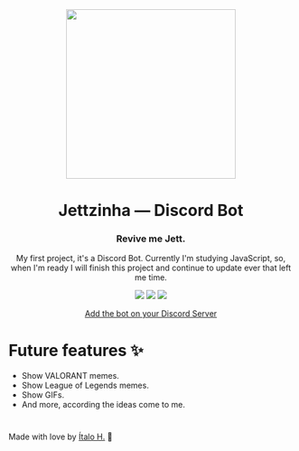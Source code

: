 <div align="center">
  <img height="300px" width="300px" src="https://cdn.discordapp.com/attachments/888890876267479062/889231856204128336/Jett_-_Revive_me_render.png"/>

  # Jettzinha — Discord Bot
  ### Revive me Jett.
  
  My first project, it's a Discord Bot. Currently I'm studying JavaScript, so, when I'm ready I will finish this project and continue to update ever that left me time.

  <a href="https://github.com/italohikikomori/jettzinha"><img src="https://img.shields.io/github/stars/italohikikomori/jettzinha.svg"/></a>
  <a href="https://github.com/italohikikomori"><img src="https://img.shields.io/github/followers/italohikikomori.svg?style=social&label=Follow"/></a>
  <a href="https://twitter.com/italohikikomori"><img src="https://img.shields.io/twitter/follow/italohikikomori?style=social"/></a>
  
  <a href="https://discord.com/api/oauth2/authorize?client_id=886474007757590528&permissions=8&scope=bot" target="_blank">Add the bot on your Discord Server</a>
</div>

<div>
  
  # Future features ✨
  
  * Show VALORANT memes.
  * Show League of Legends memes.
  * Show GIFs.
  * And more, according the ideas come to me.
  
</div>

#

Made with love by [Ítalo H.](https://twitter.com/italohikikomori) 💖
